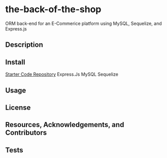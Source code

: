 # the-back-of-the-shop
ORM back-end for an E-Commerice platform using MySQL, Sequelize, and Express.js

## Description

## Install
[Starter Code Repository](https://github.com/coding-boot-camp/fantastic-umbrella)
Express.Js
MySQL
Sequelize

## Usage


## License

## Resources, Acknowledgements, and Contributors

## Tests
[]()


